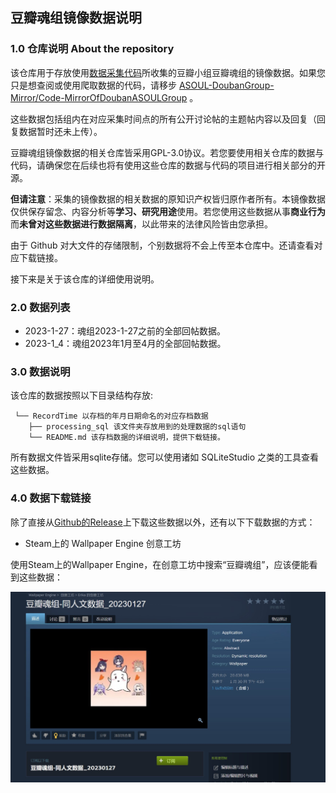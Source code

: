 ## 豆瓣魂组镜像数据说明

### 1.0 仓库说明 About the repository

该仓库用于存放使用[数据采集代码](https://github.com/ASOUL-DoubanGroup-Mirror/Code-MirrorOfDoubanASOULGroup)所收集的豆瓣小组豆瓣魂组的镜像数据。如果您只是想查阅或使用爬取数据的代码，请移步 [ASOUL-DoubanGroup-Mirror/Code-MirrorOfDoubanASOULGroup](https://github.com/ASOUL-DoubanGroup-Mirror/Code-MirrorOfDoubanASOULGroup) 。

这些数据包括组内在对应采集时间点的所有公开讨论帖的主题帖内容以及回复（回复数据暂时还未上传）。

豆瓣魂组镜像数据的相关仓库皆采用GPL-3.0协议。若您要使用相关仓库的数据与代码，请确保您在后续也将有使用这些仓库的数据与代码的项目进行相关部分的开源。

**但请注意**：采集的镜像数据的相关数据的原知识产权皆归原作者所有。本镜像数据仅供保存留念、内容分析等**学习、研究用途**使用。若您使用这些数据从事**商业行为**而**未曾对这些数据进行数据隔离**，以此带来的法律风险皆由您承担。

由于 Github 对大文件的存储限制，个别数据将不会上传至本仓库中。还请查看对应下载链接。

接下来是关于该仓库的详细使用说明。

### 2.0 数据列表

- 2023-1-27：魂组2023-1-27之前的全部回帖数据。
- 2023-1_4：魂组2023年1月至4月的全部回帖数据。

### 3.0 数据说明

该仓库的数据按照以下目录结构存放:

```
 └── RecordTime 以存档的年月日期命名的对应存档数据
 	├── processing_sql 该文件夹存放用到的处理数据的sql语句
 	└── README.md 该存档数据的详细说明，提供下载链接。
```

所有数据文件皆采用sqlite存储。您可以使用诸如 SQLiteStudio 之类的工具查看这些数据。

### 4.0 数据下载链接

除了直接从[Github的Release](https://github.com/ASOUL-DoubanGroup-Mirror/Data/releases)上下载这些数据以外，还有以下下载数据的方式：

- Steam上的 Wallpaper Engine 创意工坊

使用Steam上的Wallpaper Engine，在创意工坊中搜索“豆瓣魂组”，应该便能看到这些数据：

![wallpaper](./doc-pics/wallpaper.jpg)

